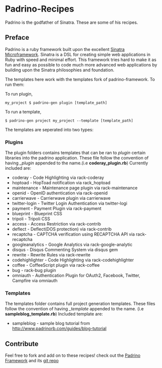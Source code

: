 # Padrino-Recipes

Padrino is the godfather of Sinatra. These are some of his recipes.

## Preface

Padrino is a ruby framework built upon the excellent [Sinatra Microframework](http://www.sinatrarb.com).
Sinatra is a DSL for creating simple web applications in Ruby with speed and minimal effort.
This framework tries hard to make it as fun and easy as possible to code much more advanced web applications by
building upon the Sinatra philosophies and foundation.

The templates here work with the templates fork of padrino-framework. To run them:

To run plugin,  

    my_project $ padrino-gen plugin [template_path]
  
To run a template,  

    $ padrino-gen project my_project --template [template_path]
  
The templates are seperated into two types:   

### Plugins

The plugin folders contains templates that can be ran to *plugin* certain libraries into the padrino application. These file follow the convention of having *_plugin* appended to the name.(i.e **coderay_plugin.rb**) Currently included are:  

*   coderay           - Code Highlighting via rack-coderay
*   hoptoad           - HopToad notification via rack_hoptoad
*   maintenance       - Maintenance page plugin via rack-maintenance
*   openid            - OpenID authentication via rack-openid
*   carrierwave       - Carrierwave plugin via carrierwave
*   twitter-login     - Twitter Login Authentication via twitter-logi
*   payment           - Payment Plugin via rack-payment
*   blueprint         - Blueprint CSS
*   tripoli           - Tripoli CSS
*   access            - Access Restriction via rack-contrib
*   deflect           - Deflect(DOS protection) via rack-contrib
*   recaptcha         - CAPTCHA verification using RECAPTCHA API via rack-recaptcha
*   googleanalytics   - Google Analytics via rack-google-analytic
*   disqus            - Disqus Commenting System via disqus gem
*   rewrite           - Rewrite Rules via rack-rewrite
*   codehighlighter   - Code Highlighting via rack-codehighlighter
*   coffee            - CoffeeScript plugin via rack-coffee
*   bug               - rack-bug plugin
*   omniauth          - Authentication Plugin for OAuth2, Facebook, Twitter, Campfire via omniauth

### Templates
The templates folder contains full project generation templates. These files follow the convention of having *_template* appended to the name. (i.e __sampleblog_template.rb__) Included template are:  
  
  *   sampleblog - sample blog tutorial from http://www.padrinorb.com/guides/blog-tutorial


## Contribute

Feel free to fork and add on to these recipes! 
check out the [Padrino Framework](http://www.padrinorb.com) and its [git repo](http://github.com/padrino/padrino-framework)

